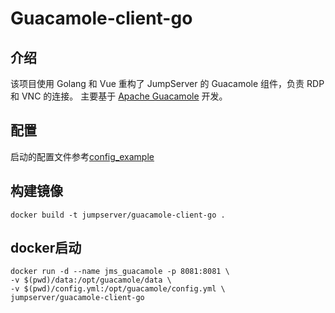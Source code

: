 # Guacamole-client-go

## 介绍

该项目使用 Golang 和 Vue 重构了 JumpServer 的 Guacamole 组件，负责 RDP 和 VNC 的连接。 主要基于 [Apache Guacamole](http://guacamole.apache.org/)
开发。

## 配置

启动的配置文件参考[config_example](config_example.yml)

## 构建镜像

```shell
docker build -t jumpserver/guacamole-client-go .
```

## docker启动

```shell
docker run -d --name jms_guacamole -p 8081:8081 \
-v $(pwd)/data:/opt/guacamole/data \
-v $(pwd)/config.yml:/opt/guacamole/config.yml \
jumpserver/guacamole-client-go
```